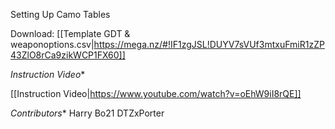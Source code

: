 Setting Up Camo Tables

Download: [[Template GDT & weaponoptions.csv|https://mega.nz/#!IF1zgJSL!DUYV7sVUf3mtxuFmiR1zZP43ZlO8rCa9zikWCP1FX60]]

  *Instruction Video**

[[Instruction Video|https://www.youtube.com/watch?v=oEhW9iI8rQE]]

  *Contributors**
Harry Bo21
DTZxPorter
